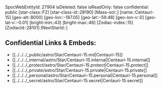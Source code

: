﻿---
location: [-59.48,187.05,8000]
type: Star
tags:
- astro/Star

---
SpocWebEntityId: 27904
isDeleted: false
isReadOnly: false
confidential: public
[star-class::F2]
[star-class-id::28190]
[Mass-sol::]
[name::Centauri-15]
[geo-alt::8000]
[geo-lon::-187.05]
[geo-lat::-59.48]
[geo-lon-v::0]
[geo-lat-v::-0.01]
[bright-min::43]
[bright-max::46]
[Zodiac-index::15]
[ZodiacId::28101]
[NextStarId::]



## Confidential Links & Embeds: 
- [[../../../_public/astro/Star/Centauri-15.md|Centauri-15]] 
- [[../../../_internal/astro/Star/Centauri-15.internal|Centauri-15.internal]] 
- [[../../../_protect/astro/Star/Centauri-15.protect|Centauri-15.protect]] 
- [[../../../_private/astro/Star/Centauri-15.private|Centauri-15.private]] 
- [[../../../_personal/astro/Star/Centauri-15.personal|Centauri-15.personal]] 
- [[../../../_secret/astro/Star/Centauri-15.secret|Centauri-15.secret]]

